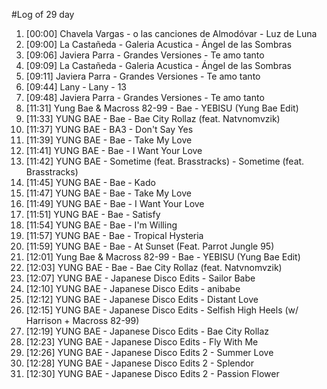#Log of 29 day

1. [00:00] Chavela Vargas - o las canciones de Almodóvar - Luz de Luna
1. [09:00] La Castañeda - Galeria Acustica - Ángel de las Sombras
1. [09:06] Javiera Parra - Grandes Versiones - Te amo tanto
1. [09:09] La Castañeda - Galeria Acustica - Ángel de las Sombras
1. [09:11] Javiera Parra - Grandes Versiones - Te amo tanto
1. [09:44] Lany - Lany - 13
1. [09:48] Javiera Parra - Grandes Versiones - Te amo tanto
1. [11:31] Yung Bae & Macross 82-99 - Bae - YEBISU (Yung Bae Edit)
1. [11:33] YUNG BAE - Bae - Bae City Rollaz (feat. Natvnomvzik)
1. [11:37] YUNG BAE - BA3 - Don't Say Yes
1. [11:39] YUNG BAE - Bae - Take My Love
1. [11:41] YUNG BAE - Bae - I Want Your Love
1. [11:42] YUNG BAE - Sometime (feat. Brasstracks) - Sometime (feat. Brasstracks)
1. [11:45] YUNG BAE - Bae - Kado
1. [11:47] YUNG BAE - Bae - Take My Love
1. [11:49] YUNG BAE - Bae - I Want Your Love
1. [11:51] YUNG BAE - Bae - Satisfy
1. [11:54] YUNG BAE - Bae - I'm Willing
1. [11:57] YUNG BAE - Bae - Tropical Hysteria
1. [11:59] YUNG BAE - Bae - At Sunset (Feat. Parrot Jungle 95)
1. [12:01] Yung Bae & Macross 82-99 - Bae - YEBISU (Yung Bae Edit)
1. [12:03] YUNG BAE - Bae - Bae City Rollaz (feat. Natvnomvzik)
1. [12:07] YUNG BAE - Japanese Disco Edits - Sailor Babe
1. [12:10] YUNG BAE - Japanese Disco Edits - anibabe
1. [12:12] YUNG BAE - Japanese Disco Edits - Distant Love
1. [12:15] YUNG BAE - Japanese Disco Edits - Selfish High Heels (w/ Harrison + Macross 82-99)
1. [12:19] YUNG BAE - Japanese Disco Edits - Bae City Rollaz
1. [12:23] YUNG BAE - Japanese Disco Edits - Fly With Me
1. [12:26] YUNG BAE - Japanese Disco Edits 2 - Summer Love
1. [12:28] YUNG BAE - Japanese Disco Edits 2 - Splendor
1. [12:30] YUNG BAE - Japanese Disco Edits 2 - Passion Flower

